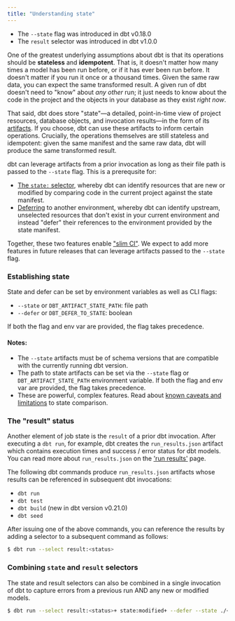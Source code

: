 ```yaml
---
title: "Understanding state"
---
```


<Changelog>

 - The `--state` flag was introduced in dbt v0.18.0
 - The `result` selector was introduced in dbt v1.0.0

</Changelog>

One of the greatest underlying assumptions about dbt is that its operations should be **stateless** and **idempotent**. That is, it doesn't matter how many times a model has been run before, or if it has ever been run before. It doesn't matter if you run it once or a thousand times. Given the same raw data, you can expect the same transformed result. A given run of dbt doesn't need to "know" about _any other_ run; it just needs to know about the code in the project and the objects in your database as they exist _right now_.

That said, dbt does store "state"—a detailed, point-in-time view of project resources, database objects, and invocation results—in the form of its [artifacts](dbt-artifacts). If you choose, dbt can use these artifacts to inform certain  operations. Crucially, the operations themselves are still stateless and idempotent: given the same manifest and the same raw data, dbt will produce the same transformed result.

dbt can leverage artifacts from a prior invocation as long as their file path is passed to the `--state` flag. This is a prerequsite for:
- [The `state:` selector](methods#the-state-method), whereby dbt can identify resources that are new or modified
by comparing code in the current project against the state manifest.
- [Deferring](defer) to another environment, whereby dbt can identify upstream, unselected resources that don't exist in your current environment and instead "defer" their references to the environment provided by the state manifest.

Together, these two features enable ["slim CI"](best-practices#run-only-modified-models-to-test-changes-slim-ci). We expect to add more features in future releases that can leverage artifacts passed to the `--state` flag.

### Establishing state

State and defer can be set by environment variables as well as CLI flags:

- `--state` or `DBT_ARTIFACT_STATE_PATH`: file path
- `--defer` or `DBT_DEFER_TO_STATE`: boolean

If both the flag and env var are provided, the flag takes precedence.

#### Notes:
- The `--state` artifacts must be of schema versions that are compatible with the currently running dbt version.
- The path to state artifacts can be set via the `--state` flag or `DBT_ARTIFACT_STATE_PATH` environment variable. If both the flag and env var are provided, the flag takes precedence.
- These are powerful, complex features. Read about [known caveats and limitations](node-selection/state-comparison-caveats) to state comparison.

### The "result" status

Another element of job state is the `result` of a prior dbt invocation. After executing a `dbt run`, for example, dbt creates the `run_results.json` artifact which contains execution times and success / error status for dbt models. You can read more about `run_results.json` on the ['run results'](/docs/reference/artifacts/run-results-json) page. 

The following dbt commands produce `run_results.json` artifacts whose results can be referenced in subsequent dbt invocations:  
- `dbt run`
- `dbt test`
- `dbt build` (new in dbt version v0.21.0)
- `dbt seed` 

After issuing one of the above commands, you can reference the results by adding a selector to a subsequent command as follows: 

```bash
$ dbt run --select result:<status>
```

### Combining `state` and `result` selectors

The state and result selectors can also be combined in a single invocation of dbt to capture errors from a previous run AND any new or modified models.

```bash
$ dbt run --select result:<status>+ state:modified+ --defer --state ./<dbt-artifact-path>
```